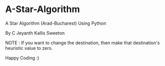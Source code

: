 # A-Star-Algorithm
 A Star Algorithm (Arad-Bucharest) Using Python

 By
  C Jeyanth Kallis Sweeton

 NOTE : If you want to change the destination, then make that destination's heuristic value to zero.

 Happy Coding :)